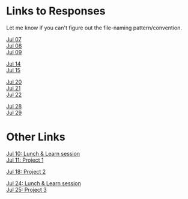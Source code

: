 
# Links to Responses 

Let me know if you can't figure out the file-naming pattern/convention.

[Jul 07](https://dshuangg.github.io/responses/0707)  
[Jul 08](https://dshuangg.github.io/responses/0708)  
[Jul 09](https://dshuangg.github.io/responses/0709)

[Jul 14](https://dshuangg.github.io/responses/0714)  
[Jul 15](https://dshuangg.github.io/responses/0715)

[Jul 20](https://dshuangg.github.io/responses/0720)  
[Jul 21](https://dshuangg.github.io/responses/0721)  
[Jul 22](https://dshuangg.github.io/responses/0722)

[Jul 28](https://dshuangg.github.io/responses/0728)  
[Jul 29](https://dshuangg.github.io/responses/0729)

<!---
[Aug 04](https://dshuangg.github.io/responses/0804)  
[Aug 05](https://dshuangg.github.io/responses/0805)  
[Aug 06](https://dshuangg.github.io/responses/0806)
-->

# Other Links

[Jul 10: Lunch & Learn session](https://dshuangg.github.io/responses/0710z)  
[Jul 11: Project 1](https://dshuangg.github.io/responses/0711p)

[Jul 18: Project 2](https://dshuangg.github.io/responses/0718p)

[Jul 24: Lunch & Learn session](https://dshuangg.github.io/responses/0724z)  
[Jul 25: Project 3](https://dshuangg.github.io/responses/0725p)


